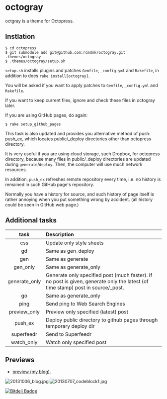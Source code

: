 octogray
========

octgray is a theme for Octopress.

## Instlation

    $ cd octopress
    $ git submodule add git@github.com:rcmdnk/octogray.git .themes/octogray
    $ .themes/octogray/setup.sh

`setup.sh` installs plugins and patches `Gemfile`, `_config.yml` and `Rakefile`,
in addition to does `rake install[octogray]`.

You will be asked if you want to apply patches to
`Gemfile`, `_config.yml` and `Rakefile`.

If you want to keep current files, ignore and check these files in octogray later.

If you are using GitHub pages, do again:

    $ rake setup_github_pages

This task is also updated and provides you alternative method of push: push_ex,
which locates public/_deploy directories other than octopress directory.

It is very useful if you are using cloud storage, such Dropbox,
for octopress directory, because many files in public/_deploy directories are updated
during `generate`/`deploy`.
Then, the computer will use much network resources.

In addition, `push_ex` refreshes remote repository every time,
i.e. no history is remained in such GitHub page's repository.

Normally you have a history for source, and such history of page itself
is rather annoying when you put something wrong by accident.
(all history could be seen in GitHub web page.)

## Additional tasks

| task | Description |
| :-: | :- |
| css | Update only style sheets |
| gd | Same as gen_deploy |
| gen | Same as generate |
| gen_only | Same as generate_only |
| generate_only | Generate only specified post (much faster). If no post is given, generate only the latest (of time stamp) post in source/_post. |
| go | Same as generate_only |
| ping | Send ping to Web Search Engines |
| preview_only | Preview only specified (latest) post |
| push_ex | Deploy public directory to github pages through temporary deploy dir |
| superfeedr | Send to Superfeedr |
| watch_only | Watch only specified post |

## Previews

* [preview (my blog)](http://rcmdnk.github.io/).

![20131006_blog.jpg](http://rcmdnk.github.io/images/post/20131006_blog.jpg)
![20130707_codeblock1.jpg](http://rcmdnk.github.io/images/post/20130707_codeblock1.jpg)

[![Bitdeli Badge](https://d2weczhvl823v0.cloudfront.net/rcmdnk/octogray/trend.png)](https://bitdeli.com/free "Bitdeli Badge")

